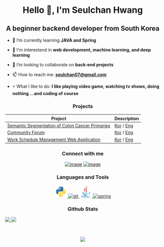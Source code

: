<h1 align="center">Hello 👋, I'm Seulchan Hwang </h1>
<h2 align="center">A beginner backend developer from South Korea</h2>

- 🌱 I’m currently learning **JAVA and Spring**

- 🧠 I'm interestend in **web development, machine learning, and deep learning**

- 👯 I’m looking to collaborate on **back-end projects**

- 📫 How to reach me: **seulchan07@gmail.com**

- ⚡ What I like to do: **I like playing video game, watching tv shows, doing nothing ...and coding of course**


<h3 align="center">Projects</h3>
<div align="center">

| Project | Description |
| --- | --- |
| [Semantic Segmentation of Colon Cancer Primaries](https://github.com/seulchan/DLD1) | [Kor](https://growing-everyday-chan.notion.site/b982b8f508d44647a9985ad78449177d) / [Eng](https://growing-everyday-chan.notion.site/Semantic-Segmentation-of-Colon-Cancer-Primaries-64dab15e94944dccb43cd308befff92e)|
| [Community Forum](https://github.com/seulchan/community_forum_toy_project) | [Kor](https://growing-everyday-chan.notion.site/92db8bc429a8466385e6c5ae755f0404) / [Eng](https://growing-everyday-chan.notion.site/Community-Forum-bd14901d2d7a41eba445fcac3532dff9)|
| [Work Schedule Management Web Application](https://github.com/growing-every-day/work-schedule-management-backend) | [Kor](https://www.notion.so/growing-everyday-chan/d546187119a64ecdb695aa0de08855d5) / [Eng](https://growing-everyday-chan.notion.site/Work-Schedule-Management-Web-App-ec16c8c3f0be4efab0c3f44f87a8649f)|
  
</div>
<h3 align="center">Connect with me</h3>
<div align="center">

[![image](https://img.shields.io/badge/Gmail-D14836?style=for-the-badge&logo=gmail&logoColor=white)](mailto:seulchan07@gmail.com)
[![image](https://img.shields.io/badge/Tistory-09B3AF?style=for-the-badge&logo=tistory&logoColor=white)](https://hogwarts-cs.tistory.com)

</div>

<h3 align="center">Languages and Tools</h3>

<p align="center"> 
  <a href="https://www.python.org" target="_blank"> 
    <img src="https://raw.githubusercontent.com/devicons/devicon/master/icons/python/python-original.svg" alt="python" width="40" height="40"/> 
  </a>  
  <a href="https://git-scm.com/" target="_blank"> 
    <img src="https://www.vectorlogo.zone/logos/git-scm/git-scm-icon.svg" alt="git" width="40" height="40"/> 
  </a>  
  <a href="https://www.java.com/" target="_blank"> 
    <img src="https://raw.githubusercontent.com/devicons/devicon/master/icons/java/java-original.svg" alt="linux" width="40" height="40"/> 
  </a> 
  <a href="https://spring.io/" target="_blank">
    <img src="https://img.shields.io/badge/spring-%236DB33F.svg?style=for-the-badge&logo=spring&logoColor=white" alt="spring" width="80" height="40"/> 
  </a>
</p>

<h3 align="center">Github Stats</h3>
<p align="left">
  <a href="https://seulchan.github.io">
  <img width="49.5%" src="https://github-readme-stats.vercel.app/api?username=seulchan&show_icons=true&theme=gruvbox&hide_border=true" />
    <img width="49.5%" src="https://github-readme-streak-stats.herokuapp.com/?user=seulchan&theme=gruvbox&hide_border=true" />
  </a>
</p>
<br>


<p align="center">
 <a href="https://hits.seeyoufarm.com"><img src="https://hits.seeyoufarm.com/api/count/incr/badge.svg?url=https%3A%2F%2Fgithub.com%2Fseulchan%2Fseulchan&count_bg=%2379C83D&title_bg=%23555555&icon=&icon_color=%23E7E7E7&title=hits&edge_flat=false"/></a>
</p>   
